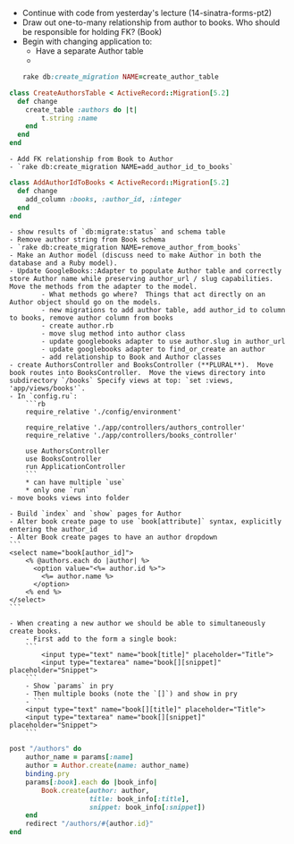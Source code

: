 - Continue with code from yesterday's lecture (14-sinatra-forms-pt2)
- Draw out one-to-many relationship from author to books.  Who should be responsible for holding FK? (Book)
- Begin with changing application to:
    - Have a separate Author table
    - 
    ```rb
    rake db:create_migration NAME=create_author_table
    ```

```rb
class CreateAuthorsTable < ActiveRecord::Migration[5.2]
  def change
    create_table :authors do |t|
        t.string :name
    end
  end
end
```
    - Add FK relationship from Book to Author
    - `rake db:create_migration NAME=add_author_id_to_books`

```rb
class AddAuthorIdToBooks < ActiveRecord::Migration[5.2]
  def change
    add_column :books, :author_id, :integer 
  end
end
```
    - show results of `db:migrate:status` and schema table
    - Remove author string from Book schema
    - `rake db:create_migration NAME=remove_author_from_books`
    - Make an Author model (discuss need to make Author in both the database and a Ruby model).  
    - Update GoogleBooks::Adapter to populate Author table and correctly store Author name while preserving author_url / slug capabilities.  Move the methods from the adapter to the model. 
            - What methods go where?  Things that act directly on an Author object should go on the models.
            - new migrations to add author table, add author_id to column to books, remove author column from books
            - create author.rb
            - move slug method into author class
            - update googlebooks adapter to use author.slug in author_url
            - update googlebooks adapter to find_or_create an author
            - add relationship to Book and Author classes
    - create AuthorsController and BooksController (**PLURAL**).  Move book routes into BooksController.  Move the views directory into subdirectory `/books` Specify views at top: `set :views, 'app/views/books'`.  
    - In `config.ru`:
        ```rb
        require_relative './config/environment'

        require_relative './app/controllers/authors_controller'
        require_relative './app/controllers/books_controller'

        use AuthorsController
        use BooksController
        run ApplicationController
        ```
        * can have multiple `use`
        * only one `run`
    - move books views into folder

    - Build `index` and `show` pages for Author
    - Alter book create page to use `book[attribute]` syntax, explicitly entering the author_id
    - Alter Book create pages to have an author dropdown
    ```
    <select name="book[author_id]">
        <% @authors.each do |author| %>
          <option value="<%= author.id %>">
            <%= author.name %>
          </option>
        <% end %>
    </select>
    ```

    - When creating a new author we should be able to simultaneously create books.
        - First add to the form a single book:
        ```
            <input type="text" name="book[title]" placeholder="Title">
            <input type="textarea" name="book[][snippet]" placeholder="Snippet"> 
        ```
        - Show `params` in pry
        - Then multiple books (note the `[]`) and show in pry
        - ```
        <input type="text" name="book[][title]" placeholder="Title">
        <input type="textarea" name="book[][snippet]" placeholder="Snippet">
        ```
```rb
post "/authors" do 
    author_name = params[:name]
    author = Author.create(name: author_name)
    binding.pry
    params[:book].each do |book_info|
        Book.create(author: author,
                    title: book_info[:title],
                    snippet: book_info[:snippet])
    end
    redirect "/authors/#{author.id}"
end
```